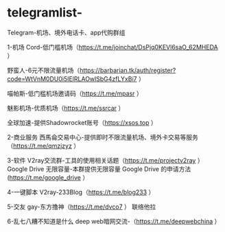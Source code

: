 # telegramlist-
Telegram-机场、境外电话卡、app代购群组

1-机场
Cord-低门槛机场（https://t.me/joinchat/DsPjq0KEVl6saO_62MHEDA ） 

野蛮人-6元不限流量机场（https://barbarian.tk/auth/register?code=WtVnM0DU0i5IElRLAOwlSbG4zfLYxBi7 ） 

喵帕斯-低门槛机场邀请码（https://t.me/mpasr ） 

魅影机场-优质机场（https://t.me/ssrcar ） 

全球加速-提供Shadowrocket账号（https://xsos.top ） 

2-商业服务
西馬侖交易中心-提供即时不限流量机场、境外卡交易等服务（https://t.me/qmzjzyz ） 


3-软件
V2ray交流群-工具的使用相关话题（https://t.me/projectv2ray ） 
Google Drive 无限容量-本群提供无限容量 Google Drive 的申请方法(https://t.me/google_drive ） 



4-一键脚本
V2ray-233Blog（https://t.me/blog233 ） 




5-交友
gay-东方撸神（https://t.me/dvco7 ） 联络他拉

6-乱七八糟不知道是什么
deep web暗网交流-（https://t.me/deepwebchina ） 
